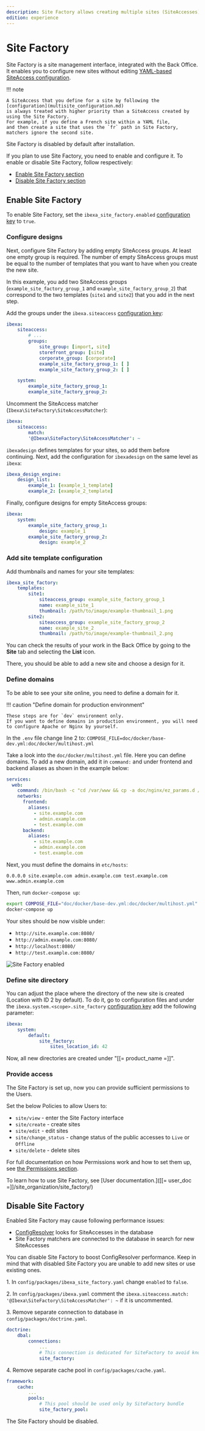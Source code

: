 ```yaml
---
description: Site Factory allows creating multiple sites (SiteAccesses) from the Back Office.
edition: experience
---
```


# Site Factory

Site Factory is a site management interface, integrated with the Back Office.
It enables you to configure new sites without editing [YAML-based SiteAccess configuration](multisite_configuration.md).

!!! note

    A SiteAccess that you define for a site by following the [configuration](multisite_configuration.md) 
    is always treated with higher priority than a SiteAccess created by using the Site Factory. 
    For example, if you define a French site within a YAML file,
    and then create a site that uses the `fr` path in Site Factory, matchers ignore the second site.

Site Factory is disabled by default after installation.

If you plan to use Site Factory, you need to enable and configure it.
To enable or disable Site Factory, follow respectively:

- [Enable Site Factory section](#enable-site-factory)
- [Disable Site Factory section](#disable-site-factory)

## Enable Site Factory

To enable Site Factory, set the `ibexa_site_factory.enabled` [configuration key](configuration.md#configuration-files) to `true`.

### Configure designs

Next, configure Site Factory by adding empty SiteAccess groups. At least one empty group is required.
The number of empty SiteAccess groups must be equal to the number of templates that you want to have when you create the new site.

In this example, you add two SiteAccess groups (`example_site_factory_group_1` and `example_site_factory_group_2`)
that correspond to the two templates (`site1` and `site2`) that you add in the next step.

Add the groups under the `ibexa.siteaccess` [configuration key](configuration.md#configuration-files):

``` yaml
ibexa:
    siteaccess:
        # ...
        groups:
            site_group: [import, site]
            storefront_group: [site]
            corporate_group: [corporate]
            example_site_factory_group_1: [ ]
            example_site_factory_group_2: [ ]

    system:
        example_site_factory_group_1:
        example_site_factory_group_2:
```

Uncomment the SiteAccess matcher (`Ibexa\SiteFactory\SiteAccessMatcher`):

``` yaml
ibexa:
    siteaccess:
        match:
        '@Ibexa\SiteFactory\SiteAccessMatcher': ~
```

`ibexadesign` defines templates for your sites, so add them before continuing.
Next, add the configuration for `ibexadesign` on the same level as `ibexa`:

``` yaml
ibexa_design_engine:
    design_list:
        example_1: [example_1_template]
        example_2: [example_2_template]
```

Finally, configure designs for empty SiteAccess groups:

``` yaml
ibexa:
    system:
        example_site_factory_group_1:
            design: example_1
        example_site_factory_group_2:
            design: example_2
```

### Add site template configuration

Add thumbnails and names for your site templates:

```yaml
ibexa_site_factory:
    templates:
        site1:
            siteaccess_group: example_site_factory_group_1
            name: example_site_1
            thumbnail: /path/to/image/example-thumbnail_1.png
        site2:
            siteaccess_group: example_site_factory_group_2
            name: example_site_2
            thumbnail: /path/to/image/example-thumbnail_2.png
```

You can check the results of your work in the Back Office by going to the **Site** tab and selecting the **List** icon.

There, you should be able to add a new site and choose a design for it.

### Define domains

To be able to see your site online, you need to define a domain for it.

!!! caution "Define domain for production environment"

    These steps are for `dev` environment only.
    If you want to define domains in production environment, you will need to configure Apache or Nginx by yourself.

In the `.env` file change line 2 to: `COMPOSE_FILE=doc/docker/base-dev.yml:doc/docker/multihost.yml`

Take a look into the `doc/docker/multihost.yml` file. Here you can define domains.
To add a new domain, add it in `command:` and under frontend and backend aliases as shown in the example below:

```yaml hl_lines="3 6 11"
services:
  web:
    command: /bin/bash -c "cd /var/www && cp -a doc/nginx/ez_params.d /etc/nginx && bin/vhost.sh --host-name=site.example.com --host-alias='admin.example.com test.example.com' --template-file=doc/nginx/vhost.template > /etc/nginx/conf.d/default.conf && nginx -g 'daemon off;'"
    networks:
      frontend:
        aliases:
          - site.example.com
          - admin.example.com
          - test.example.com
      backend:
        aliases:
          - site.example.com
          - admin.example.com
          - test.example.com
```

Next, you must define the domains in `etc/hosts`:

`0.0.0.0 site.example.com admin.example.com test.example.com www.admin.example.com`

Then, run `docker-compose up`:

```bash
export COMPOSE_FILE="doc/docker/base-dev.yml:doc/docker/multihost.yml"
docker-compose up
```       

Your sites should be now visible under:

- `http://site.example.com:8080/`
- `http://admin.example.com:8080/`
- `http://localhost:8080/`
- `http://test.example.com:8080/`

![Site Factory enabled](site_factory_site_list.png "Site Factory enabled")

### Define site directory

You can adjust the place where the directory of the new site is created (Location with ID 2 by default).
To do it, go to configuration files and under the `ibexa.system.<scope>.site_factory` [configuration key](configuration.md#configuration-files) add the following parameter:

``` yaml
ibexa:
    system:
        default:
            site_factory:
                sites_location_id: 42
```

Now, all new directories are created under "[[= product_name =]]".

### Provide access

The Site Factory is set up, now you can provide sufficient permissions to the Users.

Set the below Policies to allow Users to:

- `site/view` - enter the Site Factory interface
- `site/create` - create sites
- `site/edit` - edit sites
- `site/change_status` - change status of the public accesses to `Live` or `Offline`
- `site/delete` - delete sites

For full documentation on how Permissions work and how to set them up, see [the Permissions section](permissions.md).

To learn how to use Site Factory, see [User documentation.]([[= user_doc =]]/site_organization/site_factory/)

## Disable Site Factory

Enabled Site Factory may cause following performance issues:

- [ConfigResolver](dynamic_configuration.md#configresolver) looks for SiteAccesses in the database
- Site Factory matchers are connected to the database in search for new SiteAccesses

You can disable Site Factory to boost ConfigResolver performance.
Keep in mind that with disabled Site Factory you are unable to add new sites or use existing ones.

1\. In `config/packages/ibexa_site_factory.yaml` change `enabled` to `false`.

2\. In `config/packages/ibexa.yaml` comment the `ibexa.siteaccess.match: '@Ibexa\SiteFactory\SiteAccessMatcher': ~` if it is uncommented.

3\. Remove separate connection to database in `config/packages/doctrine.yaml`.

``` yaml
doctrine:
    dbal:
        connections:
            ...
            # This connection is dedicated for SiteFactory to avoid known issues
            site_factory:
```

4\. Remove separate cache pool in `config/packages/cache.yaml`.

``` yaml
framework:
    cache:
        ...
        pools:
            # This pool should be used only by SiteFactory bundle
            site_factory_pool:
```

The Site Factory should be disabled.
